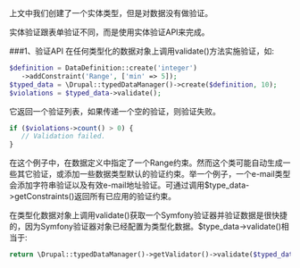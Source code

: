 上文中我们创建了一个实体类型，但是对数据没有做验证。

实体验证跟表单验证不同，而是使用实体验证API来完成。

###1、验证API
在任何类型化的数据对象上调用validate()方法实施验证，如:

```php
$definition = DataDefinition::create('integer')
   ->addConstraint('Range', ['min' => 5]);
$typed_data = \Drupal::typedDataManager()->create($definition, 10);
$violations = $typed_data->validate();
```

它返回一个验证列表，如果传递一个空的验证，则验证失败。

```php
if ($violations->count() > 0) {
   // Validation failed.
}
```

在这个例子中，在数据定义中指定了一个Range约束。然而这个类可能自动生成一些其它验证，或添加一些数据类型默认的验证约束。举一个例子，一个e-mail类型会添加字符串验证以及有效e-mail地址验证。可通过调用$type_data->getConstraints()返回所有已应用的验证约束。

在类型化数据对象上调用validate()获取一个Symfony验证器并验证数据是很快捷的，因为Symfony验证器对象已经配置为类型化数据。$type_data->validate()相当于:

```php
return \Drupal::typedDataManager()->getValidator()->validate($typed_data);
```

